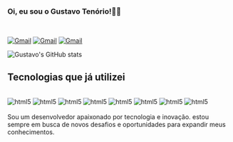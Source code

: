 ### Oi, eu sou o Gustavo Tenório!👋🏽

<div style="display: inline_block"><br/>

[![Gmail](https://img.shields.io/badge/Gmail-D14836?style=for-the-badge&logo=gmail&logoColor=white)](mailto:gustavobarros.tenorio@gmail.com) 
[![Gmail](https://img.shields.io/badge/WhatsApp-25D366?style=for-the-badge&logo=whatsapp&logoColor=white)](https://api.whatsapp.com/send?phone=11999977069) [![Gmail](https://img.shields.io/badge/LinkedIn-0077B5?style=for-the-badge&logo=linkedin&logoColor=white)](www.linkedin.com/in/gustavo-tenório-27a30721a) 

</div>

![Gustavo's GitHub stats](https://github-readme-stats.vercel.app/api?username=gustavotenorio26062005&show_icons=true&theme=tokyonight)

## Tecnologias que já utilizei

<div style="display: inline_block"><br/>
    <img align="" alt="html5" src="https://img.shields.io/badge/HTML5-E34F26?style=for-the-badge&logo=html5&logoColor=white"/>
    <img align="" alt="html5" src="https://img.shields.io/badge/CSS3-1572B6?style=for-the-badge&logo=css3&logoColor=white"/>
    <img align="" alt="html5" src="https://img.shields.io/badge/Python-14354C?style=for-the-badge&logo=python&logoColor=white"/>
    <img align="" alt="html5" src="https://img.shields.io/badge/C-00599C?style=for-the-badge&logo=c&logoColor=white"/>
    <img align="" alt="html5" src="https://img.shields.io/badge/Flutter-02569B?style=for-the-badge&logo=flutter&logoColor=white"/>
    <img align="" alt="html5" src="https://img.shields.io/badge/MySQL-00000F?style=for-the-badge&logo=mysql&logoColor=white"/>
    <img align="" alt="html5" src="https://img.shields.io/badge/Microsoft_Office-D83B01?style=for-the-badge&logo=microsoft-office&logoColor=white"/>
    <img align="" alt="html5" src="https://img.shields.io/badge/JavaScript-323330?style=for-the-badge&logo=javascript&logoColor=F7DF1E"/>

</div><br/>
Sou um desenvolvedor apaixonado por tecnologia e inovação. estou sempre em busca de novos desafios e oportunidades para expandir meus conhecimentos.

